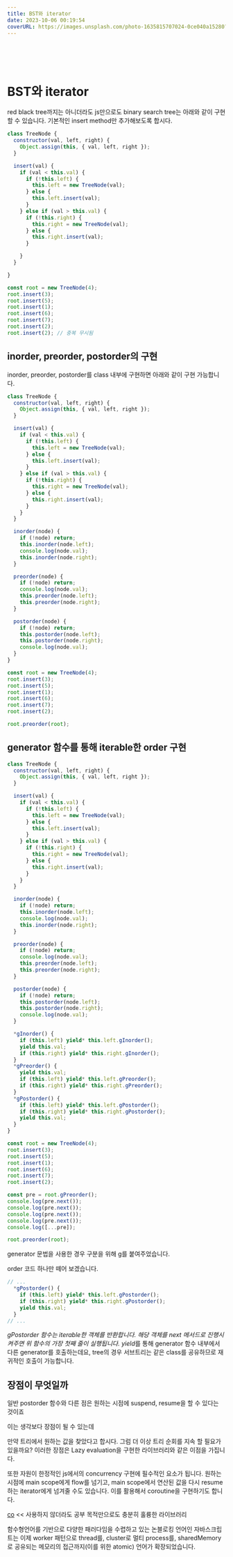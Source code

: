 ```yaml
---
title: BST와 iterator
date: 2023-10-06 00:19:54
coverURL: https://images.unsplash.com/photo-1635815707024-0ce040a15280?ixlib=rb-4.0.3&ixid=M3wxMjA3fDB8MHxwaG90by1wYWdlfHx8fGVufDB8fHx8fA%3D%3D&auto=format&fit=crop&w=2879&q=80
---
```

<br />
<br />
<br />

# BST와 iterator

red black tree까지는 아니더라도 
js만으로도 binary search tree는 아래와 같이 구현할 수 있습니다.
기본적인 insert method만 추가해보도록 합시다.

```js
class TreeNode {
  constructor(val, left, right) {
    Object.assign(this, { val, left, right });
  }

  insert(val) {
    if (val < this.val) {
      if (!this.left) {
        this.left = new TreeNode(val);
      } else {
        this.left.insert(val);
      }
    } else if (val > this.val) {
      if (!this.right) {
        this.right = new TreeNode(val);
      } else {
        this.right.insert(val);
      }

    }
  }

}

const root = new TreeNode(4);
root.insert(3);
root.insert(5);
root.insert(1);
root.insert(6);
root.insert(7);
root.insert(2);
root.insert(2); // 중복 무시됨
```

## inorder, preorder, postorder의 구현

inorder, preorder, postorder를 class 내부에 구현하면 아래와 같이 구현 가능합니다.

```js
class TreeNode {
  constructor(val, left, right) {
    Object.assign(this, { val, left, right });
  }

  insert(val) {
    if (val < this.val) {
      if (!this.left) {
        this.left = new TreeNode(val);
      } else {
        this.left.insert(val);
      }
    } else if (val > this.val) {
      if (!this.right) {
        this.right = new TreeNode(val);
      } else {
        this.right.insert(val);
      }
    }
  }

  inorder(node) {
    if (!node) return;
    this.inorder(node.left);
    console.log(node.val);
    this.inorder(node.right);
  }

  preorder(node) {
    if (!node) return;
    console.log(node.val);
    this.preorder(node.left);
    this.preorder(node.right);
  }

  postorder(node) {
    if (!node) return;
    this.postorder(node.left);
    this.postorder(node.right);
    console.log(node.val);
  }
}

const root = new TreeNode(4);
root.insert(3);
root.insert(5);
root.insert(1);
root.insert(6);
root.insert(7);
root.insert(2);

root.preorder(root);
```



## generator 함수를 통해 iterable한 order 구현
```js
class TreeNode {
  constructor(val, left, right) {
    Object.assign(this, { val, left, right });
  }

  insert(val) {
    if (val < this.val) {
      if (!this.left) {
        this.left = new TreeNode(val);
      } else {
        this.left.insert(val);
      }
    } else if (val > this.val) {
      if (!this.right) {
        this.right = new TreeNode(val);
      } else {
        this.right.insert(val);
      }
    }
  }

  inorder(node) {
    if (!node) return;
    this.inorder(node.left);
    console.log(node.val);
    this.inorder(node.right);
  }

  preorder(node) {
    if (!node) return;
    console.log(node.val);
    this.preorder(node.left);
    this.preorder(node.right);
  }

  postorder(node) {
    if (!node) return;
    this.postorder(node.left);
    this.postorder(node.right);
    console.log(node.val);
  }

  *gInorder() {
    if (this.left) yield* this.left.gInorder();
    yield this.val;
    if (this.right) yield* this.right.gInorder();
  }
  *gPreorder() {
    yield this.val;
    if (this.left) yield* this.left.gPreorder();
    if (this.right) yield* this.right.gPreorder();
  }
  *gPostorder() {
    if (this.left) yield* this.left.gPostorder();
    if (this.right) yield* this.right.gPostorder();
    yield this.val;
  }
}

const root = new TreeNode(4);
root.insert(3);
root.insert(5);
root.insert(1);
root.insert(6);
root.insert(7);
root.insert(2);

const pre = root.gPreorder();
console.log(pre.next());
console.log(pre.next());
console.log(pre.next());
console.log(pre.next());
console.log([...pre]);

root.preorder(root);
```
generator 문법을 사용한 경우 구분을 위해 g를 붙여주었습니다.

order 코드 하나만 떼어 보겠습니다.

```js
// ...
  *gPostorder() {
    if (this.left) yield* this.left.gPostorder();
    if (this.right) yield* this.right.gPostorder();
    yield this.val;
  }
// ...
```

*gPostorder 함수는 iterable한 객체를 반환합니다.
해당 객체를 next 메서드로 진행시켜주면 위 함수의 가장 첫째 줄이 실행됩니다.
yield*를 통해 generator 함수 내부에서 다른 generator를 호출하는데요,
tree의 경우 서브트리는 같은 class를 공유하므로 재귀적인 호출이 가능합니다.

## 장점이 무엇일까
일반 postorder 함수와 다른 점은 원하는 시점에 suspend, resume을 할 수 있다는 것이죠

이는 생각보다 장점이 될 수 있는데

만약 트리에서 원하는 값을 찾았다고 합시다.
그럼 더 이상 트리 순회를 지속 할 필요가 있을까요?
이러한 장점은 Lazy evaluation을 구현한 라이브러리와 같은 이점을 가집니다.

또한 자원이 한정적인 js에서의 concurrency 구현에 필수적인 요소가 됩니다.
원하는 시점에 main scope에게 flow를 넘기고,
main scope에서 연산된 값을 다시 resume하는 iterator에게 넘겨줄 수도 있습니다.
이를 활용해서 coroutine을 구현하기도 합니다. 


<a href="https://github.com/tj/co#readme">co</a> << 사용하지 않더라도 공부 목적만으로도 충분히 훌륭한 라이브러리

함수형언어를 기반으로 다양한 패러다임을 수렵하고 있는 논블로킹 언어인 자바스크립트는
이제 worker 패턴으로 thread를, cluster로 멀티 process를,
sharedMemory로 공유되는 메모리의 접근까지(이를 위한 atomic) 언어가 확장되었습니다.

